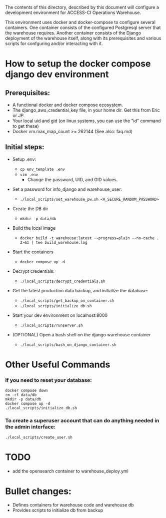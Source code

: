 The contents of this directory, described by this document will configure a 
development environment for ACCESS-CI Operations Warehouse.

This environment uses docker and docker-compose to configure several containers.
One container consists of the configured Postgresql server that the warehouse requires.
Another container consists of the Django deployment of the warehouse itself,
along with its prerequisites and various scripts for confguring and/or interacting
with it.


# How to setup the docker compose django dev environment

## Prerequisites:
* A functional docker and docker compose ecosystem.
* The django_aws_credential_key file, in your home dir.  Get this from Eric or JP.
* Your local uid and gid (on linux systems, you can use the "id" command to get these)
* Docker vm.max_map_count >= 262144 (See also: faq.md)

## Initial steps:

* Setup .env:
  * `cp env_template .env`
  * `vim .env`
    * Change the password, UID, and GID values.

* Set a password for info_django and warehouse_user:
  * `./local_scripts/set_warehouse_pw.sh <A_SECURE_RANDOM_PASSWORD>`

* Create the DB dir
  * `mkdir -p data/db`

* Build the local image
  * `docker build -t warehouse:latest --progress=plain --no-cache . 2>&1 | tee build_warehouse.log`

* Start the containers
  * `docker compose up -d`

* Decrypt credentials:
  * `./local_scripts/decrypt_credentials.sh`

* Get the latest production data backup, and initialize the database:
  * `./local_scripts/get_backup_on_container.sh`
  * `./local_scripts/initialize_db.sh`

* Start your dev environment on localhost:8000
  * `./local_scripts/runserver.sh`

* (OPTIONAL) Open a bash shell on the django warehouse container
  * `./local_scripts/bash_on_django_container.sh`


# Other Useful Commands

### If you need to reset your database:
```
docker compose down
rm -rf data/db
mkdir -p data/db
docker compose up -d
./local_scripts/initialize_db.sh
```

### To create a superuser account that can do anything needed in the admin interface:
```
./local_scripts/create_user.sh
```


# TODO
* add the opensearch container to warehouse_deploy.yml


# Bullet changes:
* Defines containers for warehouse code and warehouse db
* Provides scripts to initialize db from backup
